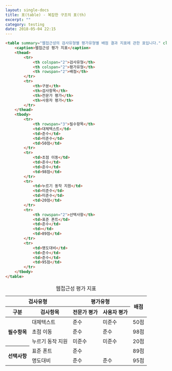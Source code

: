 ```yaml
---
layout: single-docs
title: 표(table) - 복잡한 구조의 표(th)
excerpt: ""
category: testing
date: 2018-05-04 22:15
---
```


```html
<table summary="웹접근성의 검사유형별 평가유형별 배점 결과 지표에 관한 표입니다." class="table table-bordered border-dark">
	<caption>웹접근성 평가 지표</caption>
	<thead>
		<tr>
			<th colspan="2">검사유형</th>
			<th colspan="2">평가유형</th>
			<th rowspan="2">배점</th>
		</tr>
		<tr>
			<th>구분</th>
			<th>검사항목</th>
			<th>전문가 평가</th>
			<th>사용자 평가</th>
		</tr>
	</thead>
	<tbody>
		<tr>
			<th rowspan="3">필수항목</th>
			<td>대체텍스트</td>
			<td>준수</td>
			<td>미준수</td>
			<td>50점</td>
		</tr>
		<tr>
			<td>초점 이동</td>
			<td>준수</td>
			<td>준수</td>
			<td>98점</td>
		</tr>
		<tr>
			<td>누르기 동작 지원</td>
			<td>미준수</td>
			<td>미준수</td>
			<td>20점</td>
		</tr>
		<tr>
			<th rowspan="2">선택사항</th>
			<td>표준 폰트</td>
			<td>준수</td>
			<td></td>
			<td>89점</td>
		</tr>
		<tr>
			<td>명도대비</td>
			<td>준수</td>
			<td>준수</td>
			<td>95점</td>
		</tr>
	</tbody>
</table>
```

<table summary="웹접근성의 검사유형별 평가유형별 배점 결과 지표에 관한 표입니다." class="table table-bordered border-dark">
	<caption>웹접근성 평가 지표</caption>
	<thead>
		<tr>
			<th colspan="2">검사유형</th>
			<th colspan="2">평가유형</th>
			<th rowspan="2">배점</th>
		</tr>
		<tr>
			<th>구분</th>
			<th>검사항목</th>
			<th>전문가 평가</th>
			<th>사용자 평가</th>
		</tr>
	</thead>
	<tbody>
		<tr>
			<th rowspan="3">필수항목</th>
			<td>대체텍스트</td>
			<td>준수</td>
			<td>미준수</td>
			<td>50점</td>
		</tr>
		<tr>
			<td>초점 이동</td>
			<td>준수</td>
			<td>준수</td>
			<td>98점</td>
		</tr>
		<tr>
			<td>누르기 동작 지원</td>
			<td>미준수</td>
			<td>미준수</td>
			<td>20점</td>
		</tr>
		<tr>
			<th rowspan="2">선택사항</th>
			<td>표준 폰트</td>
			<td>준수</td>
			<td></td>
			<td>89점</td>
		</tr>
		<tr>
			<td>명도대비</td>
			<td>준수</td>
			<td>준수</td>
			<td>95점</td>
		</tr>
	</tbody>
</table>
